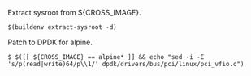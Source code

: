 Extract sysroot from ${CROSS_IMAGE}.

```
$(buildenv extract-sysroot -d)
```

Patch to DPDK for alpine.

```
$ $([[ ${CROSS_IMAGE} == alpine* ]] && echo "sed -i -E 's/p(read|write)64/p\\1/' dpdk/drivers/bus/pci/linux/pci_vfio.c")
```
